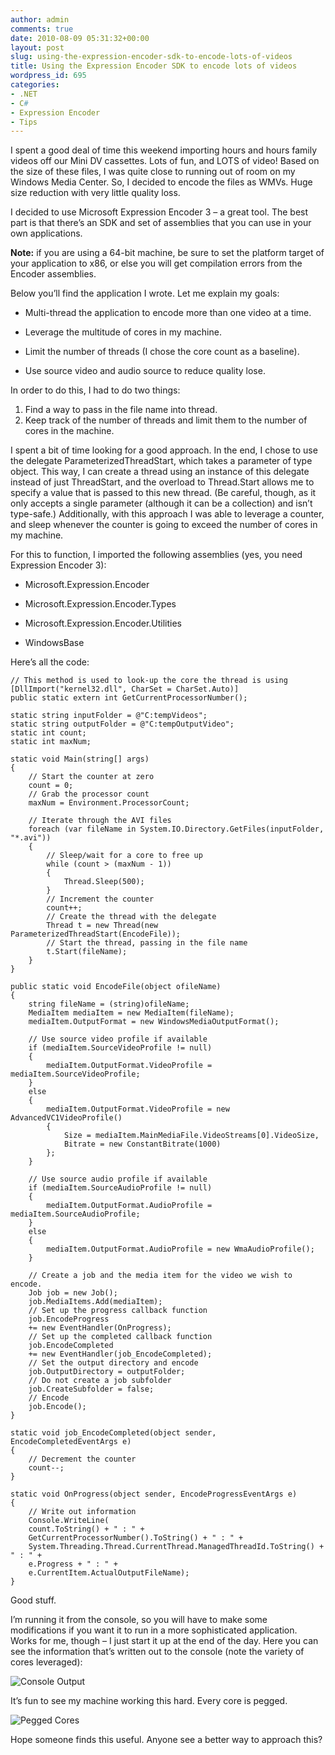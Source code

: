 ```yaml
---
author: admin
comments: true
date: 2010-08-09 05:31:32+00:00
layout: post
slug: using-the-expression-encoder-sdk-to-encode-lots-of-videos
title: Using the Expression Encoder SDK to encode lots of videos
wordpress_id: 695
categories:
- .NET
- C#
- Expression Encoder
- Tips
---
```


I spent a good deal of time this weekend importing hours and hours family videos off our Mini DV cassettes. Lots of fun, and LOTS of video! Based on the size of these files, I was quite close to running out of room on my Windows Media Center. So, I decided to encode the files as WMVs. Huge size reduction with very little quality loss.

I decided to use Microsoft Expression Encoder 3 – a great tool. The best part is that there’s an SDK and set of assemblies that you can use in your own applications.

**Note:** if you are using a 64-bit machine, be sure to set the platform target of your application to x86, or else you will get compilation errors from the Encoder assemblies.

Below you’ll find the application I wrote. Let me explain my goals:

* Multi-thread the application to encode more than one video at a time. 

* Leverage the multitude of cores in my machine. 

* Limit the number of threads (I chose the core count as a baseline). 

* Use source video and audio source to reduce quality lose. 
 
In order to do this, I had to do two things:

1. Find a way to pass in the file name into thread.
2. Keep track of the number of threads and limit them to the number of cores in the machine.

I spent a bit of time looking for a good approach. In the end, I chose to use the delegate ParameterizedThreadStart, which takes a parameter of type object. This way, I can create a thread using an instance of this delegate instead of just ThreadStart, and the overload to Thread.Start allows me to specify a value that is passed to this new thread. (Be careful, though, as it only accepts a single parameter (although it can be a collection) and isn’t type-safe.) Additionally, with this approach I was able to leverage a counter, and sleep whenever the counter is going to exceed the number of cores in my machine.

For this to function, I imported the following assemblies (yes, you need Expression Encoder 3):
  
* Microsoft.Expression.Encoder 

* Microsoft.Expression.Encoder.Types 

* Microsoft.Expression.Encoder.Utilities 

* WindowsBase 
 
Here’s all the code:

	// This method is used to look-up the core the thread is using
	[DllImport("kernel32.dll", CharSet = CharSet.Auto)]
	public static extern int GetCurrentProcessorNumber();
	    
	static string inputFolder = @"C:tempVideos";
	static string outputFolder = @"C:tempOutputVideo";
	static int count;
	static int maxNum;
	
	static void Main(string[] args)
	{
	    // Start the counter at zero
	    count = 0;
	    // Grab the processor count
	    maxNum = Environment.ProcessorCount;
	        
	    // Iterate through the AVI files
	    foreach (var fileName in System.IO.Directory.GetFiles(inputFolder, "*.avi"))
	    {
	        // Sleep/wait for a core to free up
	        while (count > (maxNum - 1))
	        {
	            Thread.Sleep(500);
	        }
	        // Increment the counter
	        count++;
	        // Create the thread with the delegate
	        Thread t = new Thread(new ParameterizedThreadStart(EncodeFile));
	        // Start the thread, passing in the file name
	        t.Start(fileName);
	    }
	}
	
	public static void EncodeFile(object ofileName)
	{
	    string fileName = (string)ofileName;
	    MediaItem mediaItem = new MediaItem(fileName);
	    mediaItem.OutputFormat = new WindowsMediaOutputFormat();
	       
	    // Use source video profile if available
	    if (mediaItem.SourceVideoProfile != null)
	    {
	        mediaItem.OutputFormat.VideoProfile = mediaItem.SourceVideoProfile;
	    }
	    else
	    {
	        mediaItem.OutputFormat.VideoProfile = new AdvancedVC1VideoProfile()
	        {
	            Size = mediaItem.MainMediaFile.VideoStreams[0].VideoSize,
	            Bitrate = new ConstantBitrate(1000)
	        };
	    }
	
	    // Use source audio profile if available
	    if (mediaItem.SourceAudioProfile != null)
	    {
	        mediaItem.OutputFormat.AudioProfile = mediaItem.SourceAudioProfile;
	    }
	    else
	    {
	        mediaItem.OutputFormat.AudioProfile = new WmaAudioProfile();
	    }
	
	    // Create a job and the media item for the video we wish to encode.
	    Job job = new Job();
	    job.MediaItems.Add(mediaItem);
	    // Set up the progress callback function
	    job.EncodeProgress
	    += new EventHandler(OnProgress);
	    // Set up the completed callback function
	    job.EncodeCompleted
	    += new EventHandler(job_EncodeCompleted);
	    // Set the output directory and encode
	    job.OutputDirectory = outputFolder;
	    // Do not create a job subfolder
	    job.CreateSubfolder = false;
	    // Encode
	    job.Encode();
	}
	
	static void job_EncodeCompleted(object sender, EncodeCompletedEventArgs e)
	{
	    // Decrement the counter
	    count--;
	}
	
	static void OnProgress(object sender, EncodeProgressEventArgs e)
	{
	    // Write out information
	    Console.WriteLine(
	    count.ToString() + " : " +
	    GetCurrentProcessorNumber().ToString() + " : " +
	    System.Threading.Thread.CurrentThread.ManagedThreadId.ToString() + " : " +
	    e.Progress + " : " +
	    e.CurrentItem.ActualOutputFileName);
	}

Good stuff.

I’m running it from the console, so you will have to make some modifications if you want it to run in a more sophisticated application. Works for me, though – I just start it up at the end of the day. Here you can see the information that’s written out to the console (note the variety of cores leveraged):

![Console Output](http://images.wadewegner.com/wordpress/2010/08/console.png)

It’s fun to see my machine working this hard. Every core is pegged.

![Pegged Cores](http://images.wadewegner.com/wordpress/2010/08/image2.png)

Hope someone finds this useful. Anyone see a better way to approach this?